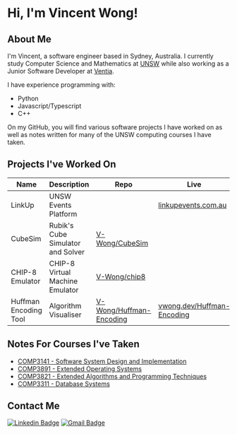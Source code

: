 # Hi, I'm Vincent Wong!
## About Me
I'm Vincent, a software engineer based in Sydney, Australia. I currently study Computer Science
and Mathematics at [UNSW](https://unsw.edu.au) while also working as a Junior Software Developer at [Ventia](https://ventia.com).

I have experience programming with:
- Python
- Javascript/Typescript
- C++

On my GitHub, you will find various software projects I have worked on as well as notes written for many of the UNSW computing courses I have taken.

## Projects I've Worked On
|Name|Description|Repo|Live|
|-|-|-|-|
|LinkUp|UNSW Events Platform||[linkupevents.com.au](https://linkupevents.com.au/)|
|CubeSim|Rubik's Cube Simulator and Solver|[V-Wong/CubeSim](https://github.com/V-Wong/CubeSim)||
|CHIP-8 Emulator|CHIP-8 Virtual Machine Emulator|[V-Wong/chip8](https://github.com/V-Wong/chip8)||
|Huffman Encoding Tool| Algorithm Visualiser|[V-Wong/Huffman-Encoding](https://github.com/V-Wong/HUffman-Encoding)|[vwong.dev/Huffman-Encoding](https://vwong.dev/Huffman-Encoding/)

## Notes For Courses I've Taken
- [COMP3141 - Software System Design and Implementation](https://github.com/V-Wong/COMP3141)
- [COMP3891 - Extended Operating Systems](https://github.com/V-Wong/COMP3891)
- [COMP3821 - Extended Algorithms and Programming Techniques](https://github.com/V-Wong/COMP3821)
- [COMP3311 - Database Systems](https://github.com/V-Wong/COMP3311)

## Contact Me
[![Linkedin Badge](https://img.shields.io/badge/-Vincent_Wong-blue?style=flat-square&logo=Linkedin&logoColor=white&link=https://www.linkedin.com/in/vincent-wc-wong//)](https://www.linkedin.com/in/vincent-wc-wong/) 
[![Gmail Badge](https://img.shields.io/badge/-vincent@vwong.dev-c14438?style=flat-square&logo=Gmail&logoColor=white&link=mailto:vincent@vwong.dev)](mailto:vincent@vwong.dev)
